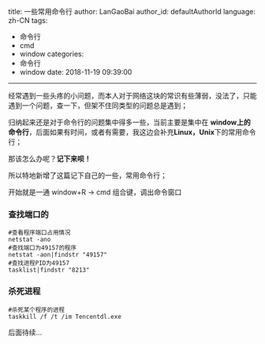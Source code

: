title: 一些常用命令行
author: LanGaoBai
author_id: defaultAuthorId
language: zh-CN
tags:
  - 命令行
  - cmd
  - window
categories:
  - 命令行
  - window
date: 2018-11-19 09:39:00

---

经常遇到一些头疼的小问题，而本人对于网络这块的常识有些薄弱，没法了，只能遇到一个问题，查一下，但架不住同类型的问题总是遇到；

归纳起来还是对于命令行的问题集中得多一些，当前主要是集中在 **window上的命令行**，后面如果有时间，或者有需要，我这边会补充**Linux，Unix**下的常用命令行；

那该怎么办呢？**记下来呗！**

所以特地新增了这篇记下自己的一些，常用命令行；

开始就是一通 window+R -> cmd 组合键，调出命令窗口

### 查找端口的

```shell
#查看程序端口占用情况
netstat -ano
#查找端口为49157的程序
netstat -aon|findstr "49157"
#查找进程PID为49157
tasklist|findstr "8213"
```



### 杀死进程

```shell
#杀死某个程序的进程
taskkill /f /t /im Tencentdl.exe
```



后面待续…



